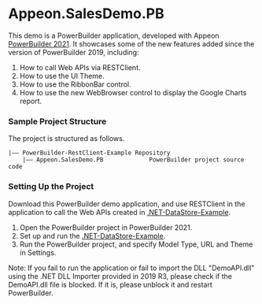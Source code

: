 # <b>Appeon.SalesDemo.PB</b>

This demo is a PowerBuilder application, developed with Appeon [PowerBuilder 2021](https://www.appeon.com/products/powerbuilder). It showcases some of the new features added since the version of PowerBuilder 2019, including:

1. How to call Web APIs via RESTClient.
2. How to use the UI Theme.
3. How to use the RibbonBar control.
4. How to use the new WebBrowser control to display the Google Charts report.

### Sample Project Structure

The project is structured as follows.

```
|—— PowerBuilder-RestClient-Example Repository 
	|—— Appeon.SalesDemo.PB				PowerBuilder project source code	
```

### Setting Up the Project

Download this PowerBuilder demo application, and use RESTClient in the application to call the Web APIs created in [.NET-DataStore-Example](https://github.com/Appeon/.NET-DataStore-Example).

1. Open the PowerBuilder project in PowerBuilder 2021.
2. Set up and run the [.NET-DataStore-Example](https://github.com/Appeon/.NET-DataStore-Example).
3. Run the PowerBuilder project, and specify Model Type, URL and Theme in Settings.

Note: If you fail to run the application or fail to import the DLL "DemoAPI.dll" using the .NET DLL Importer provided in 2019 R3, please check if the DemoAPI.dll file is blocked. If it is, please unblock it and restart PowerBuilder.
